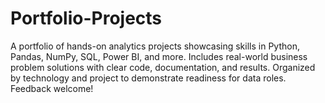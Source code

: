 # Portfolio-Projects
A portfolio of hands-on analytics projects showcasing skills in Python, Pandas, NumPy, SQL, Power BI, and more. Includes real-world business problem solutions with clear code, documentation, and results. Organized by technology and project to demonstrate readiness for data roles. Feedback welcome!

